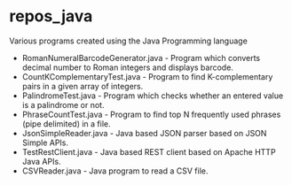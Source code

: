 # repos_java
Various programs created using the Java Programming language

* RomanNumeralBarcodeGenerator.java - Program which converts decimal number to Roman integers and displays barcode.
* CountKComplementaryTest.java - Program to find K-complementary pairs in a given array of integers.
* PalindromeTest.java - Program which checks whether an entered value is a palindrome or not.
* PhraseCountTest.java - Program to find top N frequently used phrases (pipe delimited) in a file.
* JsonSimpleReader.java - Java based JSON parser based on JSON Simple APIs.
* TestRestClient.java - Java based REST client based on Apache HTTP Java APIs.
* CSVReader.java - Java program to read a CSV file.